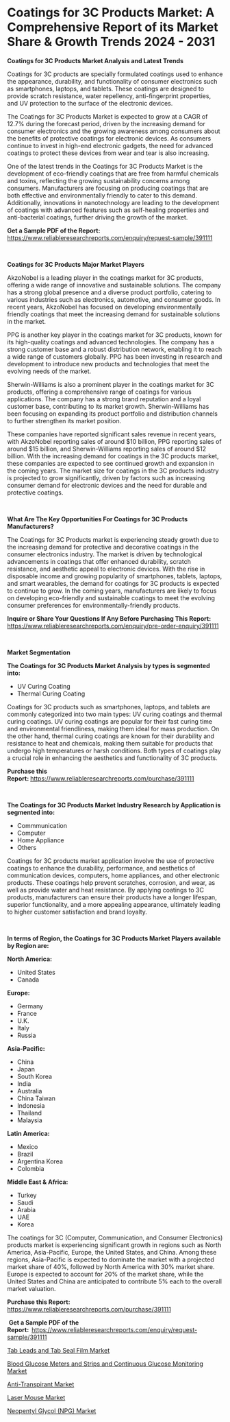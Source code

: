 <p><h1>Coatings for 3C Products Market: A Comprehensive Report of its Market Share & Growth Trends 2024 - 2031</h1></p><p><strong>Coatings for 3C Products Market Analysis and Latest Trends</strong></p>
<p><p>Coatings for 3C products are specially formulated coatings used to enhance the appearance, durability, and functionality of consumer electronics such as smartphones, laptops, and tablets. These coatings are designed to provide scratch resistance, water repellency, anti-fingerprint properties, and UV protection to the surface of the electronic devices.</p><p>The Coatings for 3C Products Market is expected to grow at a CAGR of 12.7% during the forecast period, driven by the increasing demand for consumer electronics and the growing awareness among consumers about the benefits of protective coatings for electronic devices. As consumers continue to invest in high-end electronic gadgets, the need for advanced coatings to protect these devices from wear and tear is also increasing.</p><p>One of the latest trends in the Coatings for 3C Products Market is the development of eco-friendly coatings that are free from harmful chemicals and toxins, reflecting the growing sustainability concerns among consumers. Manufacturers are focusing on producing coatings that are both effective and environmentally friendly to cater to this demand. Additionally, innovations in nanotechnology are leading to the development of coatings with advanced features such as self-healing properties and anti-bacterial coatings, further driving the growth of the market.</p></p>
<p><strong>Get a Sample PDF of the Report:&nbsp;</strong> <a href="https://www.reliableresearchreports.com/enquiry/request-sample/391111">https://www.reliableresearchreports.com/enquiry/request-sample/391111</a></p>
<p>&nbsp;</p>
<p><strong>Coatings for 3C Products Major Market Players</strong></p>
<p><p>AkzoNobel is a leading player in the coatings market for 3C products, offering a wide range of innovative and sustainable solutions. The company has a strong global presence and a diverse product portfolio, catering to various industries such as electronics, automotive, and consumer goods. In recent years, AkzoNobel has focused on developing environmentally friendly coatings that meet the increasing demand for sustainable solutions in the market.</p><p>PPG is another key player in the coatings market for 3C products, known for its high-quality coatings and advanced technologies. The company has a strong customer base and a robust distribution network, enabling it to reach a wide range of customers globally. PPG has been investing in research and development to introduce new products and technologies that meet the evolving needs of the market.</p><p>Sherwin-Williams is also a prominent player in the coatings market for 3C products, offering a comprehensive range of coatings for various applications. The company has a strong brand reputation and a loyal customer base, contributing to its market growth. Sherwin-Williams has been focusing on expanding its product portfolio and distribution channels to further strengthen its market position.</p><p>These companies have reported significant sales revenue in recent years, with AkzoNobel reporting sales of around $10 billion, PPG reporting sales of around $15 billion, and Sherwin-Williams reporting sales of around $12 billion. With the increasing demand for coatings in the 3C products market, these companies are expected to see continued growth and expansion in the coming years. The market size for coatings in the 3C products industry is projected to grow significantly, driven by factors such as increasing consumer demand for electronic devices and the need for durable and protective coatings.</p></p>
<p>&nbsp;</p>
<p><strong>What Are The Key Opportunities For Coatings for 3C Products Manufacturers?</strong></p>
<p><p>The Coatings for 3C Products market is experiencing steady growth due to the increasing demand for protective and decorative coatings in the consumer electronics industry. The market is driven by technological advancements in coatings that offer enhanced durability, scratch resistance, and aesthetic appeal to electronic devices. With the rise in disposable income and growing popularity of smartphones, tablets, laptops, and smart wearables, the demand for coatings for 3C products is expected to continue to grow. In the coming years, manufacturers are likely to focus on developing eco-friendly and sustainable coatings to meet the evolving consumer preferences for environmentally-friendly products.</p></p>
<p><strong>Inquire or Share Your Questions If Any Before Purchasing This Report:</strong> <a href="https://www.reliableresearchreports.com/enquiry/pre-order-enquiry/391111">https://www.reliableresearchreports.com/enquiry/pre-order-enquiry/391111</a></p>
<p>&nbsp;</p>
<p><strong>Market Segmentation</strong></p>
<p><strong>The Coatings for 3C Products Market Analysis by types is segmented into:</strong></p>
<p><ul><li>UV Curing Coating</li><li>Thermal Curing Coating</li></ul></p>
<p><p>Coatings for 3C products such as smartphones, laptops, and tablets are commonly categorized into two main types: UV curing coatings and thermal curing coatings. UV curing coatings are popular for their fast curing time and environmental friendliness, making them ideal for mass production. On the other hand, thermal curing coatings are known for their durability and resistance to heat and chemicals, making them suitable for products that undergo high temperatures or harsh conditions. Both types of coatings play a crucial role in enhancing the aesthetics and functionality of 3C products.</p></p>
<p><strong>Purchase this Report:&nbsp;</strong><a href="https://www.reliableresearchreports.com/purchase/391111">https://www.reliableresearchreports.com/purchase/391111</a></p>
<p>&nbsp;</p>
<p><strong>The Coatings for 3C Products Market Industry Research by Application is segmented into:</strong></p>
<p><ul><li>Commmunication</li><li>Computer</li><li>Home Appliance</li><li>Others</li></ul></p>
<p><p>Coatings for 3C products market application involve the use of protective coatings to enhance the durability, performance, and aesthetics of communication devices, computers, home appliances, and other electronic products. These coatings help prevent scratches, corrosion, and wear, as well as provide water and heat resistance. By applying coatings to 3C products, manufacturers can ensure their products have a longer lifespan, superior functionality, and a more appealing appearance, ultimately leading to higher customer satisfaction and brand loyalty.</p></p>
<p>&nbsp;</p>
<p><strong>In terms of Region, the Coatings for 3C Products Market Players available by Region are:</strong></p>
<p>
    <p> <strong> North America: </strong>
        <ul>
            <li>United States</li>
            <li>Canada</li>
        </ul>
        </p> 
    <p> <strong> Europe: </strong>
        <ul>
            <li>Germany</li>
            <li>France</li>
            <li>U.K.</li>
            <li>Italy</li>
            <li>Russia</li>
        </ul>
        </p> 
    <p> <strong> Asia-Pacific: </strong>
        <ul>
            <li>China</li>
            <li>Japan</li>
            <li>South Korea</li>
            <li>India</li>
            <li>Australia</li>
            <li>China Taiwan</li>
            <li>Indonesia</li>
            <li>Thailand</li>
            <li>Malaysia</li>
        </ul>
        </p> 
    <p> <strong> Latin America: </strong>
        <ul>
            <li>Mexico</li>
            <li>Brazil</li>
            <li>Argentina Korea</li>
            <li>Colombia</li>
        </ul>
        </p> 
    <p> <strong> Middle East & Africa: </strong>
        <ul>
            <li>Turkey</li>
            <li>Saudi</li>
            <li>Arabia</li>
            <li>UAE</li>
            <li>Korea</li>
        </ul>
    </p>
    </p>
<p><p>The coatings for 3C (Computer, Communication, and Consumer Electronics) products market is experiencing significant growth in regions such as North America, Asia-Pacific, Europe, the United States, and China. Among these regions, Asia-Pacific is expected to dominate the market with a projected market share of 40%, followed by North America with 30% market share. Europe is expected to account for 20% of the market share, while the United States and China are anticipated to contribute 5% each to the overall market valuation.</p></p>
<p><strong>Purchase this Report: </strong><a href="https://www.reliableresearchreports.com/purchase/391111">https://www.reliableresearchreports.com/purchase/391111</a></p>
<p>&nbsp;<strong>Get a Sample PDF of the Report:&nbsp;&nbsp;</strong><a href="https://www.reliableresearchreports.com/enquiry/request-sample/391111">https://www.reliableresearchreports.com/enquiry/request-sample/391111</a></p>
<p><strong></strong></p>
<p><p><a href="https://view.publitas.com/reportprime-1/tab-leads-and-tab-seal-film-market-furnish-information-about-market-size-market-share-market-dynamics-and-projections-spanning-from-2024-to-2031/">Tab Leads and Tab Seal Film Market</a></p><p><a href="https://crocus-run-b5a.notion.site/Blood-Glucose-Meters-and-Strips-and-Continuous-Glucose-Monitoring-Market-Size-Growth-and-Forecast-f-86fd657a4121458c8af5e87ea7a6be1a">Blood Glucose Meters and Strips and Continuous Glucose Monitoring Market</a></p><p><a href="https://gratis-rainforest-2ca.notion.site/Anti-Transpirant-Market-Analysis-and-Market-Size-Global-Industry-Overview-Market-Segmentation-and--f72df4c322614ef69296e5ef34354bb2">Anti-Transpirant Market</a></p><p><a href="https://view.publitas.com/reportprime-1/laser-mouse-market-offers-provide-insightful-data-for-the-time-period-from-2024-to-2031-and-also-provide-analysis-based-on-application-type-and-region/">Laser Mouse Market</a></p><p><a href="https://metal-farmhouse-e95.notion.site/Neopentyl-Glycol-NPG-Market-Size-Growth-Outlook-from-2024-to-2031-projecting-at-Market-s-Trends--e14dec086e564692b9dd45c77d484234">Neopentyl Glycol (NPG) Market</a></p></p>